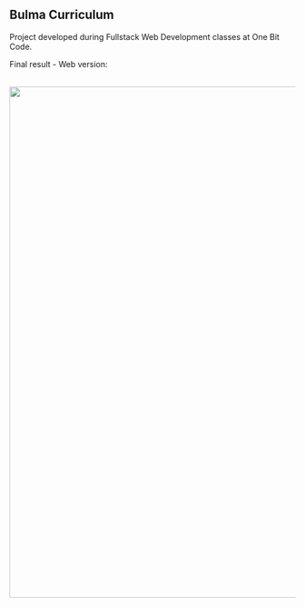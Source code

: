 <h2>Bulma Curriculum</h2>

Project developed during Fullstack Web Development classes at One Bit Code.

Final result - Web version:

<br>
<div align="center">
<img src="https://user-images.githubusercontent.com/87499710/163291187-37b14c8b-5f48-4117-bec0-fc65807de700.gif" width="900px"/>
</div>



